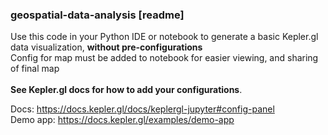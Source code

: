 ### geospatial-data-analysis [readme]

Use this code in your Python IDE or notebook to generate a basic Kepler.gl data visualization, **without pre-configurations**
<br>
Config for map must be added to notebook for easier viewing, and sharing of final map
<br><br>
**See Kepler.gl docs for how to add your configurations**.
<br>

Docs: https://docs.kepler.gl/docs/keplergl-jupyter#config-panel
<br>
Demo app: https://docs.kepler.gl/examples/demo-app
